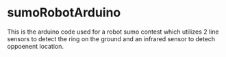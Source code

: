 # sumoRobotArduino

This is the arduino code used for a robot sumo contest which utilizes 
2 line sensors to detect the ring on the ground
and an infrared sensor to detech oppoenent location.
